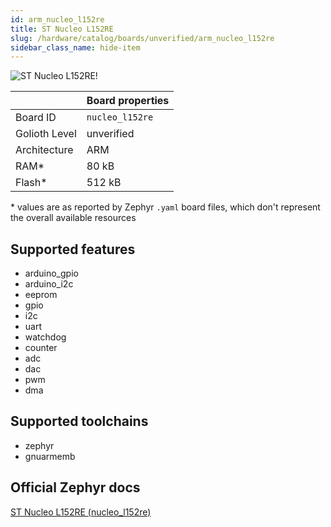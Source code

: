 ```yaml
---
id: arm_nucleo_l152re
title: ST Nucleo L152RE
slug: /hardware/catalog/boards/unverified/arm_nucleo_l152re
sidebar_class_name: hide-item
---
```


[//]: # (This is an auto-generated file, do not edit! Changes to it will be lost upon re-generation)

![ST Nucleo L152RE!](/img/boards/arm/nucleo_l152re.jpg "ST Nucleo L152RE")

|                | Board properties     |
| -------------  | -------------------- |
| Board ID       | `nucleo_l152re` |
| Golioth Level  | unverified       |
| Architecture   | ARM |
| RAM*           | 80 kB |
| Flash*         | 512 kB |

\* values are as reported by Zephyr `.yaml` board files, which don't represent the overall available resources



## Supported features

* arduino_gpio
* arduino_i2c
* eeprom
* gpio
* i2c
* uart
* watchdog
* counter
* adc
* dac
* pwm
* dma

## Supported toolchains

* zephyr
* gnuarmemb

## Official Zephyr docs

[ST Nucleo L152RE (nucleo_l152re)](https://docs.zephyrproject.org/latest/boards/arm/nucleo_l152re/doc/index.html)
